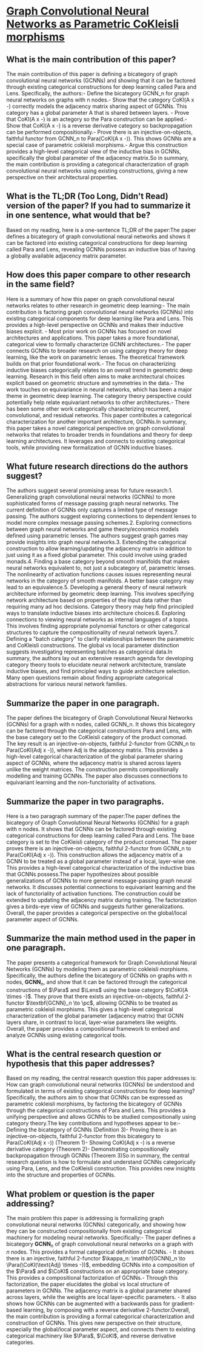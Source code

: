 # [Graph Convolutional Neural Networks as Parametric CoKleisli morphisms](https://arxiv.org/abs/2212.00542)

## What is the main contribution of this paper?

The main contribution of this paper is defining a bicategory of graph convolutional neural networks (GCNNs) and showing that it can be factored through existing categorical constructions for deep learning called Para and Lens. Specifically, the authors:- Define the bicategory GCNN_n for graph neural networks on graphs with n nodes.- Show that the category CoKl(A x -) correctly models the adjacency matrix sharing aspect of GCNNs. This category has a global parameter A that is shared between layers. - Prove that CoKl(A x -) is an actegory so the Para construction can be applied.- Show that CoKl(A x -) is a reverse derivative category so backpropagation can be performed compositionally.- Prove there is an injective-on-objects, faithful functor from GCNN_n to Para(CoKl(A x -)). This shows GCNNs are a special case of parametric cokleisli morphisms.- Argue this construction provides a high-level categorical view of the inductive bias in GCNNs, specifically the global parameter of the adjacency matrix.So in summary, the main contribution is providing a categorical characterization of graph convolutional neural networks using existing constructions, giving a new perspective on their architectural properties.


## What is the TL;DR (Too Long, Didn't Read) version of the paper? If you had to summarize it in one sentence, what would that be?

Based on my reading, here is a one-sentence TL;DR of the paper:The paper defines a bicategory of graph convolutional neural networks and shows it can be factored into existing categorical constructions for deep learning called Para and Lens, revealing GCNNs possess an inductive bias of having a globally available adjacency matrix parameter.


## How does this paper compare to other research in the same field?

Here is a summary of how this paper on graph convolutional neural networks relates to other research in geometric deep learning:- The main contribution is factoring graph convolutional neural networks (GCNNs) into existing categorical components for deep learning like Para and Lens. This provides a high-level perspective on GCNNs and makes their inductive biases explicit. - Most prior work on GCNNs has focused on novel architectures and applications. This paper takes a more foundational, categorical view to formally characterize GCNN architectures.- The paper connects GCNNs to broader research on using category theory for deep learning, like the work on parametric lenses. The theoretical framework builds on that prior foundational work.- The focus on characterizing inductive biases categorically relates to an overall trend in geometric deep learning. Research in this field often aims to make architectural choices explicit based on geometric structure and symmetries in the data.- The work touches on equivariance in neural networks, which has been a major theme in geometric deep learning. The category theory perspective could potentially help relate equivariant networks to other architectures.- There has been some other work categorically characterizing recurrent, convolutional, and residual networks. This paper contributes a categorical characterization for another important architecture, GCNNs.In summary, this paper takes a novel categorical perspective on graph convolutional networks that relates to broader trends in foundations and theory for deep learning architectures. It leverages and connects to existing categorical tools, while providing new formalization of GCNN inductive biases.


## What future research directions do the authors suggest?

The authors suggest several promising areas for future research:1. Generalizing graph convolutional neural networks (GCNNs) to more sophisticated forms of message passing graph neural networks. The current definition of GCNNs only captures a limited type of message passing. The authors suggest exploring connections to dependent lenses to model more complex message passing schemes.2. Exploring connections between graph neural networks and game theory/economics models defined using parametric lenses. The authors suggest graph games may provide insights into graph neural networks.3. Extending the categorical construction to allow learning/updating the adjacency matrix in addition to just using it as a fixed global parameter. This could involve using graded monads.4. Finding a base category beyond smooth manifolds that makes neural networks equivalent to, not just a subcategory of, parametric lenses. The nonlinearity of activation functions causes issues representing neural networks in the category of smooth manifolds. A better base category may lead to an equivalence.5. Developing a general theory of neural network architecture informed by geometric deep learning. This involves specifying network architecture based on properties of the input data rather than requiring many ad hoc decisions. Category theory may help find principled ways to translate inductive biases into architecture choices.6. Exploring connections to viewing neural networks as internal languages of a topos. This involves finding appropriate polynomial functors or other categorical structures to capture the compositionality of neural network layers.7. Defining a "batch category" to clarify relationships between the parametric and CoKleisli constructions. The global vs local parameter distinction suggests investigating representing batches as categorical data.In summary, the authors lay out an extensive research agenda for developing category theory tools to elucidate neural network architecture, translate inductive biases, and find principled ways to guide architecture selection. Many open questions remain about finding appropriate categorical abstractions for various neural network families.


## Summarize the paper in one paragraph.

The paper defines the bicategory of Graph Convolutional Neural Networks (GCNNs) for a graph with n nodes, called GCNN_n. It shows this bicategory can be factored through the categorical constructions Para and Lens, with the base category set to the CoKleisli category of the product comonad. The key result is an injective-on-objects, faithful 2-functor from GCNN_n to Para(CoKl(Adj x -)), where Adj is the adjacency matrix. This provides a high-level categorical characterization of the global parameter sharing aspect of GCNNs, where the adjacency matrix is shared across layers unlike the weight matrices. The construction permits compositionally modelling and training GCNNs. The paper also discusses connections to equivariant learning and the non-functoriality of activations.


## Summarize the paper in two paragraphs.

Here is a two paragraph summary of the paper:The paper defines the bicategory of Graph Convolutional Neural Networks (GCNNs) for a graph with n nodes. It shows that GCNNs can be factored through existing categorical constructions for deep learning called Para and Lens. The base category is set to the CoKleisli category of the product comonad. The paper proves there is an injective-on-objects, faithful 2-functor from GCNN_n to Para(CoKl(Adj x -)). This construction allows the adjacency matrix of a GCNN to be treated as a global parameter instead of a local, layer-wise one. This provides a high-level categorical characterization of the inductive bias that GCNNs possess.The paper hypothesizes about possible generalizations of GCNNs to more general message-passing graph neural networks. It discusses potential connections to equivariant learning and the lack of functoriality of activation functions. The construction could be extended to updating the adjacency matrix during training. The factorization gives a birds-eye view of GCNNs and suggests further generalizations. Overall, the paper provides a categorical perspective on the global/local parameter aspect of GCNNs.


## Summarize the main method used in the paper in one paragraph.

The paper presents a categorical framework for Graph Convolutional Neural Networks (GCNNs) by modeling them as parametric cokleisli morphisms. Specifically, the authors define the bicategory of GCNNs on graphs with n nodes, $\textbf{GCNN}_n$, and show that it can be factored through the categorical constructions of $\Para$ and $\Lens$ using the base category $\CoKl(A \times -)$. They prove that there exists an injective-on-objects, faithful 2-functor $\textbf{GCNN}_n \to \pc$, allowing GCNNs to be treated as parametric cokleisli morphisms. This gives a high-level categorical characterization of the global parameter (adjacency matrix) that GCNN layers share, in contrast to local, layer-wise parameters like weights. Overall, the paper provides a compositional framework to embed and analyze GCNNs using existing categorical tools.


## What is the central research question or hypothesis that this paper addresses?

Based on my reading, the central research question this paper addresses is: How can graph convolutional neural networks (GCNNs) be understood and formulated in terms of existing categorical constructions for deep learning? Specifically, the authors aim to show that GCNNs can be expressed as parametric cokleisli morphisms, by factoring the bicategory of GCNNs through the categorical constructions of Para and Lens. This provides a unifying perspective and allows GCNNs to be studied compositionally using category theory.The key contributions and hypotheses appear to be:- Defining the bicategory of GCNNs (Definition 3)- Proving there is an injective-on-objects, faithful 2-functor from this bicategory to Para(CoKl(Adj x -)) (Theorem 1)- Showing CoKl(Adj x -) is a reverse derivative category (Theorem 2)- Demonstrating compositionally backpropagation through GCNNs (Theorem 3)So in summary, the central research question is how to formulate and understand GCNNs categorically using Para, Lens, and the CoKleisli construction. This provides new insights into the structure and properties of GCNNs.


## What problem or question is the paper addressing?

The main problem this paper is addressing is formalizing graph convolutional neural networks (GCNNs) categorically, and showing how they can be constructed compositionally from existing categorical machinery for modeling neural networks. Specifically:- The paper defines a bicategory $\mathbf{GCNN}_n$ of graph convolutional neural networks on a graph with $n$ nodes. This provides a formal categorical definition of GCNNs. - It shows there is an injective, faithful 2-functor $\kappa_n: \mathbf{GCNN}_n \to \Para(\CoKl(\text{Adj} \times -))$, embedding GCNNs into a composition of the $\Para$ and $\CoKl$ constructions on an appropriate base category. This provides a compositional factorization of GCNNs.- Through this factorization, the paper elucidates the global vs local structure of parameters in GCNNs. The adjacency matrix is a global parameter shared across layers, while the weights are local layer-specific parameters. - It also shows how GCNNs can be augmented with a backwards pass for gradient-based learning, by composing with a reverse derivative 2-functor.Overall, the main contribution is providing a formal categorical characterization and construction of GCNNs. This gives new perspective on their structure, especially the global/local parameter aspect, and connects them to existing categorical machinery like $\Para$, $\CoKl$, and reverse derivative categories.
